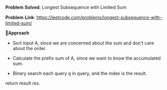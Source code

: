 𝐏𝐫𝐨𝐛𝐥𝐞𝐦 𝐒𝐨𝐥𝐯𝐞𝐝:  Longest Subsequence with Limited Sum

𝐏𝐫𝐨𝐛𝐥𝐞𝐦 𝐋𝐢𝐧𝐤: https://leetcode.com/problems/longest-subsequence-with-limited-sum/



📌𝐀𝐩𝐩𝐫𝐨𝐚𝐜𝐡

- Sort input A, since we are concerned about the sum and don't care about the order.

- Calculate the prefix sum of A, since we want to know the accumulated sum.

- Binary search each query q in query, and the index is the result.

return result res.
